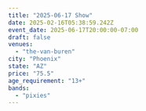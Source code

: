```yaml
---
title: "2025-06-17 Show"
date: 2025-02-16T05:38:59.242Z
event_date: 2025-06-17T20:00:00-07:00
draft: false
venues:
  - "the-van-buren"
city: "Phoenix"
state: "AZ"
price: "75.5"
age_requirement: "13+"
bands:
  - "pixies"
---
```

